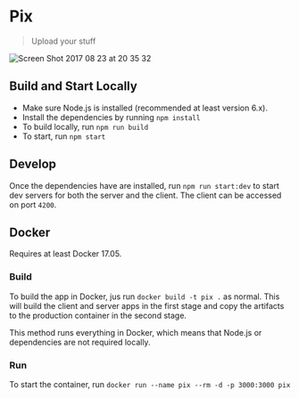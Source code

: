 # Pix

> Upload your stuff

<img src="https://image.ibb.co/gwLGNQ/Screen_Shot_2017_08_23_at_20_35_32.png" alt="Screen Shot 2017 08 23 at 20 35 32" border="0" />

## Build and Start Locally

- Make sure Node.js is installed (recommended at least version 6.x).
- Install the dependencies by running `npm install`
- To build locally, run `npm run build`
- To start, run `npm start`

## Develop

Once the dependencies have are installed, run `npm run start:dev` 
to start dev servers for both the server and the client.
The client can be accessed on port `4200`.

## Docker

Requires at least Docker 17.05.

### Build

To build the app in Docker, jus run `docker build -t pix .` as normal. 
This will build the client and server apps in the first stage 
and copy the artifacts to the production container in the second stage.

This method runs everything in Docker, which means that Node.js or dependencies 
are not required locally.

### Run

To start the container, run `docker run --name pix --rm -d -p 3000:3000 pix` 
